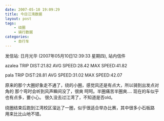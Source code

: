 ```yaml
---
date: 2007-05-10 19:09:29
title: 今日江湾数据
layout: post
tags:
    - 绕圈
    - 骑行数据
categories:
    - 自行车
---
```

发信站: 日月光华 (2007年05月10日12:39:33 星期四), 站内信件

azalea
TRIP DIST:21.82
AVG SPEED:28.42
MAX SPEED:41.82

pala
TRIP DIST:28.81
AVG SPEED:31.02
MAX SPEED:42.07

原来的那个大圈好象走不通了，绕的小圈，感觉风还是有点大，所以骑到出发点对角的
那个弯时会听到风声瞬间没了，很爽 呵呵。半圈痛苦半圈爽....
现在的车似乎也有点多，要小心。
很久没去过江湾了，不知道是否old。

绕圈结束后跑到江湾校区溜达了一圈，似乎很适合举办比赛，其中很多小石板路
用来比比山地不错。
